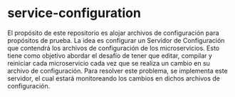 # service-configuration
El propósito de este repositorio es alojar archivos de configuración para propósitos de prueba. La idea es configurar un Servidor de Configuración que contendrá los archivos de configuración de los microservicios. Esto tiene como objetivo abordar el desafío de tener que editar, compilar y reiniciar cada microservicio cada vez que se realiza un cambio en su archivo de configuración. Para resolver este problema, se implementa este servidor, el cual estará monitoreando los cambios en dichos archivos de configuración.
